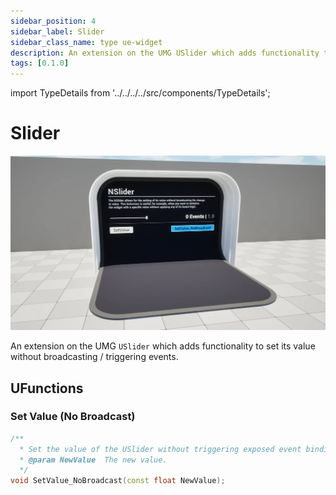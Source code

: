 ```yaml
---
sidebar_position: 4
sidebar_label: Slider
sidebar_class_name: type ue-widget
description: An extension on the UMG USlider which adds functionality to set its value without broadcasting / triggering events.
tags: [0.1.0]
---
```


import TypeDetails from '../../../../src/components/TypeDetails';

# Slider

<TypeDetails icon="ue-widget" base="USlider" type="UNSlider" typeExtra="" headerFile="NexusUI/Public/NSlider.h" />

![UNSlider](slider.webp)

An extension on the UMG `USlider` which adds functionality to set its value without broadcasting / triggering events.

## UFunctions

### Set Value (No Broadcast)

```cpp
/**
  * Set the value of the USlider without triggering exposed event bindings.
  * @param NewValue  The new value.
  */
void SetValue_NoBroadcast(const float NewValue);
```